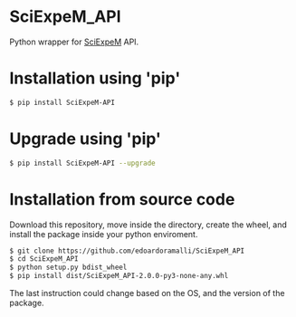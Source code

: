 # SciExpeM_API
Python wrapper for [SciExpeM](https://sciexpem.chem.polimi.it) API.

# Installation using 'pip'
```sh
$ pip install SciExpeM-API 
```

# Upgrade using 'pip'
```sh
$ pip install SciExpeM-API --upgrade
```

# Installation from source code
Download this repository, move inside the directory, create the wheel, and install the package inside your python enviroment.

```sh
$ git clone https://github.com/edoardoramalli/SciExpeM_API
$ cd SciExpeM_API
$ python setup.py bdist_wheel 
$ pip install dist/SciExpeM_API-2.0.0-py3-none-any.whl
```
The last instruction could change based on the OS, and the version of the package.

